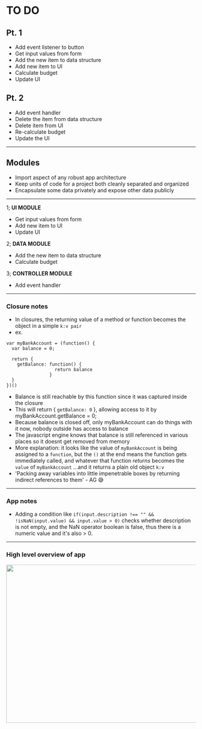 # TO DO

## Pt. 1

* Add event listener to button
* Get input values from form
* Add the new item to data structure
* Add new item to UI
* Calculate budget
* Update UI

## Pt. 2

* Add event handler
* Delete the item from data structure
* Delete item from UI
* Re-calculate budget
* Update the UI

----------

## Modules

* Import aspect of any robust app architecture
* Keep units of code for a project both cleanly separated and organized
* Encapsulate some data privately and expose other data publicly

----------

1; **UI MODULE**

* Get input values from form
* Add new item to UI
* Update UI

2; **DATA MODULE**

* Add the new item to data structure
* Calculate budget

3; **CONTROLLER MODULE**

* Add event handler

---------

### Closure notes

* In closures, the returning value of a method or function becomes the object in a simple `k:v pair`
* ex.
```
var myBankAccount = (function() {
  var balance = 0;

  return {
    getBalance: function() {
                  return balance
                }
  }
})()

```
* Balance is still reachable by this function since it was captured inside the closure
* This will return { `getBalance: 0` }, allowing access to it by myBankAccount.getBalance = 0;
* Because balance is closed off, only myBankAccount can do things with it now, nobody outside has access to balance
* The javascript engine knows that balance is still referenced in various places so it doesnt get removed from memory
* More explanation: it looks like the value of `myBankAccount` is being assigned to a `function`, but the `()` at the end means the function gets immediately called, and whatever that function _returns_ becomes the `value` of `myBankAccount` ...and it returns a plain old object `k:v`
* 'Packing away variables into little impenetrable boxes by returning indirect references to them' - AG 😅

------
### App notes

* Adding a condition like `if(input.description !== "" && !isNaN(input.value) && input.value > 0)` checks whether description is not empty, and the NaN operator boolean is false, thus there is a numeric value and it's also > 0.

----
### High level overview of app

<p align="center">
  <img width="720" height="420" src="https://res.cloudinary.com/mostmojo/image/upload/v1561041646/Screenshot_2019-06-20_at_15.38.40.png">
</p>
